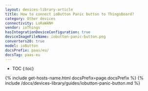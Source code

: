 ```yaml
---
layout: devices-library-article
title: How to connect ioButton Panic button to ThingsBoard?
category: Other devices
connectivity: LoRaWAN®
vendor: ioThings
hasIntegrationDeviceConfiguration: true
deviceImageFileName: iobutton-panic-button.png
converters20: true
model: ioButton
docsPrefix: paas/eu/
docsTag: paas-eu
---
```


* TOC
{:toc}

{% include get-hosts-name.html docsPrefix=page.docsPrefix %}
{% include /docs/devices-library/guides/iobutton-panic-button.md %}

